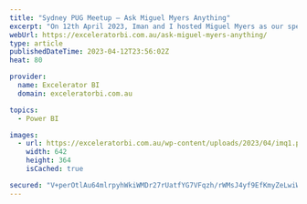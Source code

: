```yaml
---
title: "Sydney PUG Meetup – Ask Miguel Myers Anything"
excerpt: "On 12th April 2023, Iman and I hosted Miguel Myers as our special guest at the Sydney Power BI User Group.   Miguel is a visualisation guru from Microsoft and has worked there for many years.  He has recently been assigned as the Product Manager for Visualisations in Power BI, and [...]Read More »"
webUrl: https://exceleratorbi.com.au/ask-miguel-myers-anything/
type: article
publishedDateTime: 2023-04-12T23:56:02Z
heat: 80

provider:
  name: Excelerator BI
  domain: exceleratorbi.com.au

topics:
  - Power BI

images:
  - url: https://exceleratorbi.com.au/wp-content/uploads/2023/04/imq1.png
    width: 642
    height: 364
    isCached: true

secured: "V+perOtlAu64mlrpyhWkiWMDr27rUatfYG7VFqzh/rWMsJ4yf9EfKmyZeLwiWh6qOYtFSIoeMCTeNThppy/58Si+Nfi6cAxWW/WxaY348QxzflwP6G9unjvDn/2hK0Uq9cpghWN0Ht6FUxcgxc75djH28atSniARxLLuZaFCOPJ/jbeCUjZWEPNgVbVaaF4NSsS2rC/Prm1v5vfvuDkPehr33yXrufy4A2A/PuPkluuBY7kEfw8YYy9WWtEPtFhZFUQxQDxOUiRmP/6ErfHaR1dMtp3Pfhm9pEbmcxJM7eIHRt1NgA22y8xnvu+q6Rnyucuvc9R89IvjDXE7ZWx7gQGjZitIrgfyEKATOJ1CLcE=;G6ZNtVzfRBIDN9kDnGbj3w=="
---
```


